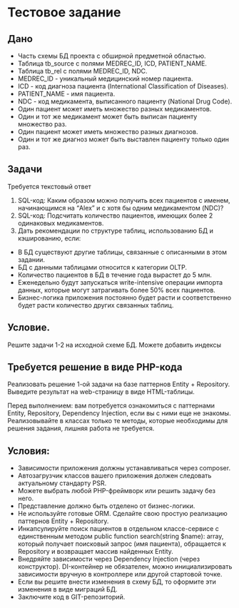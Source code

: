 # Тестовое задание

## Дано
- Часть схемы БД проекта с обширной предметной областью.
- Таблица tb_source с полями MEDREC_ID, ICD, PATIENT_NAME.
- Таблица tb_rel с полями MEDREC_ID, NDC.
- MEDREC_ID - уникальный медицинский номер пациента.
- ICD - код диагноза пациента (International Classification of Diseases).
- PATIENT_NAME - имя пациента.
- NDC - код медикамента, выписанного пациенту (National Drug Code).
- Один пациент может иметь множество разных медикаментов.
- Один и тот же медикамент может быть выписан пациенту множество раз.
- Один пациент может иметь множество разных диагнозов.
- Один и тот же диагноз может быть выставлен пациенту только один раз.

## Задачи
Требуется текстовый ответ
1. SQL-код: Каким образом можно получить всех пациентов с именем, начинающимся
на “Alex” и c хотя бы одним медикаментом (NDC)?
2. SQL-код: Подсчитать количество пациентов, имеющих более 2 одинаковых
медикаментов.
3. Дать рекомендации по структуре таблиц, использованию БД и кэшированию, если:
- В БД существуют другие таблицы, связанные с описанными в этом задании.
- БД с данными таблицами относится к категории OLTP.
- Количество пациентов в БД в течение года вырастет до 5 млн.
- Еженедельно будут запускаться write-intensive операции импорта данных,
которые могут затрагивать более 50% всех пациентов.
- Бизнес-логика приложения постоянно будет расти и соответственно будет
расти количество других связанных таблиц.

## Условие.
Решите задачи 1-2 на исходной схеме БД. Можете добавить индексы

## Требуется решение в виде PHP-кода
Реализовать решение 1-ой задачи на базе паттернов Entity + Repository. Выведите
результат на web-страницу в виде HTML-таблицы.

Перед выполнением: вам потребуется ознакомиться с паттернами Entity, Repository,
Dependency Injection, если вы с ними еще не знакомы. Реализовывайте в классах только
те методы, которые необходимы для решения задания, лишняя работа не требуется.

## Условия:
- Зависимости приложения должны устанавливаться через composer.
- Автозагрузчик классов вашего приложения должен следовать актуальному
стандарту PSR.
- Можете выбрать любой PHP-фреймворк или решить задачу без него.
- Представление должно быть отделено от бизнес-логики.
- Не используйте готовые ORM. Сделайте свою простую реализацию паттернов
Entity + Repository.
- Инкапсулируйте поиск пациентов в отдельном классе-сервисе с единственным
методом public function search(string $name): array, который
получает поисковый запрос (имя пациента), обращается к Repository и возвращает
массив найденных Entity.
- Внедряйте зависимости через Dependency Injection (через конструктор).
DI-контейнер не обязателен, можно инициализировать зависимости вручную в
контроллере или другой стартовой точке.
- Если вы решите внести изменения в схему БД, то оформите эти изменения в виде
миграций БД.
- Заключите код в GIT-репозиторий.